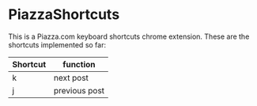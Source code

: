 # PiazzaShortcuts

This is a Piazza.com keyboard shortcuts chrome extension. These are the shortcuts implemented so far:


Shortcut | function
--- | ---
k | next post
j | previous post

